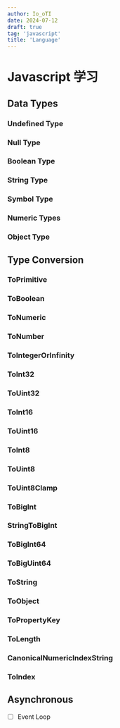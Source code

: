 ```yaml
---
author: Io_oTI
date: 2024-07-12
draft: true
tag: 'javascript'
title: 'Language'
---
```


# Javascript 学习

## Data Types

### Undefined Type

### Null Type

### Boolean Type

### String Type

### Symbol Type

### Numeric Types

### Object Type

## Type Conversion

### ToPrimitive

### ToBoolean

### ToNumeric

### ToNumber

### ToIntegerOrInfinity

### ToInt32

### ToUint32

### ToInt16

### ToUint16

### ToInt8

### ToUint8

### ToUint8Clamp

### ToBigInt

### StringToBigInt

### ToBigInt64

### ToBigUint64

### ToString

### ToObject

### ToPropertyKey

### ToLength

### CanonicalNumericIndexString

### ToIndex

## Asynchronous

- [ ] Event Loop
